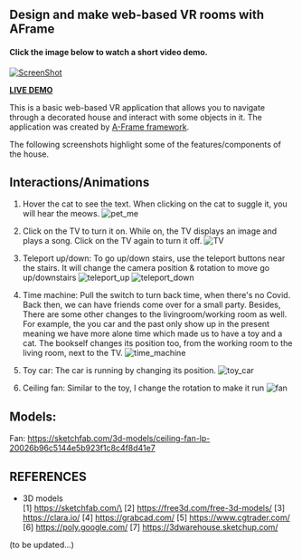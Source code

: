 Design and make web-based VR rooms with AFrame
---
#### Click the image below to watch a short video demo.
[![ScreenShot](/screenshots/beginning_scene.png)](https://www.youtube.com/watch?v=JHhUk9zAGJ0&t)


[**LIVE DEMO** ](https://chaupmcs.github.io/aframe_vr_room/)

This is a basic web-based VR application that allows you to navigate through a decorated house and interact with some objects in it. 
The application was created by [A-Frame framework](https://aframe.io/).

The following screenshots highlight some of the features/components of the house.

## Interactions/Animations
1. Hover the cat to see the text. When clicking on the cat to suggle it, you will hear the meows.
![pet_me](/screenshots/pet_me_2.gif)

2. Click on the TV to turn it on. While on, the TV displays an image and plays a song. Click on the TV again to turn it off.
![TV](/screenshots/TV.gif)

3. Teleport up/down: To go up/down stairs, use the teleport buttons near the stairs. It will change the camera position & rotation to move go up/downstairs 
![teleport_up](/screenshots/teleport_up.gif)
![teleport_down](/screenshots/teleport_down.gif)

4. Time machine: Pull the switch to turn back time, when there's no Covid. Back then, we can have friends come over for a small party. Besides, There are some other changes to the livingroom/working room as well. For example, the you car and the past only show up in the present meaning we have more alone time which made us to have a toy and a cat. The bookself changes its position too, from the working room to the living room, next to the TV.
![time_machine](/screenshots/time_machine.gif)

5. Toy car: The car is running by changing its position.
![toy_car](/screenshots/toy_car.gif)

6. Ceiling fan: Similar to the toy, I change the rotation to make it run
![fan](/screenshots/fan.gif)


## Models:
Fan: https://sketchfab.com/3d-models/ceiling-fan-lp-20026b96c5144e5b923f1c8c4f8d41e7

## REFERENCES
- 3D models\
[1] https://sketchfab.com/\
[2] https://free3d.com/free-3d-models/
[3] https://clara.io/
[4] https://grabcad.com/
[5] https://www.cgtrader.com/
[6] https://poly.google.com/
[7] https://3dwarehouse.sketchup.com/


(to be updated...)
